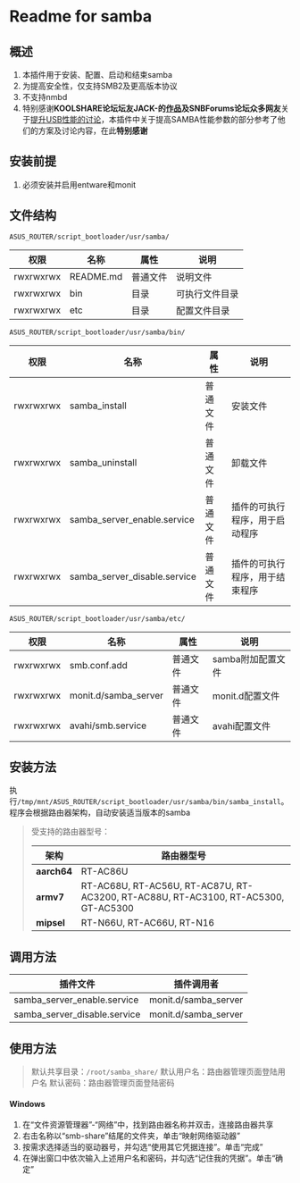 # Readme for samba

## 概述

1. 本插件用于安装、配置、启动和结束samba
2. 为提高安全性，仅支持SMB2及更高版本协议
3. 不支持nmbd
4. 特别感谢**KOOLSHARE论坛坛友JACK-**的[作品](https://github.com/JackMerlin/USBAccelerator)及**SNBForums论坛众多网友**关于[提升USB性能的讨论](https://www.snbforums.com/threads/ac86u-smb-tweaking.44729/)，本插件中关于提高SAMBA性能参数的部分参考了他们的方案及讨论内容，在此**特别感谢**

## 安装前提

1. 必须安装并启用entware和monit

## 文件结构

`ASUS_ROUTER/script_bootloader/usr/samba/`

| 权限      | 名称      | 属性     | 说明           |
| --------- | --------- | -------- | -------------- |
| rwxrwxrwx | README.md | 普通文件 | 说明文件       |
| rwxrwxrwx | bin       | 目录     | 可执行文件目录 |
| rwxrwxrwx | etc       | 目录     | 配置文件目录   |

`ASUS_ROUTER/script_bootloader/usr/samba/bin/`

| 权限      | 名称                         | 属性     | 说明                           |
| --------- | ---------------------------- | -------- | ------------------------------ |
| rwxrwxrwx | samba_install                | 普通文件 | 安装文件                       |
| rwxrwxrwx | samba_uninstall              | 普通文件 | 卸载文件                       |
| rwxrwxrwx | samba_server_enable.service  | 普通文件 | 插件的可执行程序，用于启动程序 |
| rwxrwxrwx | samba_server_disable.service | 普通文件 | 插件的可执行程序，用于结束程序 |

`ASUS_ROUTER/script_bootloader/usr/samba/etc/`

| 权限      | 名称                 | 属性     | 说明                |
| --------- | -------------------- | -------- | ------------------- |
| rwxrwxrwx | smb.conf.add         | 普通文件 | samba附加配置文件   |
| rwxrwxrwx | monit.d/samba_server | 普通文件 | monit.d配置文件     |
| rwxrwxrwx | avahi/smb.service    | 普通文件 | avahi配置文件       |

## 安装方法

执行`/tmp/mnt/ASUS_ROUTER/script_bootloader/usr/samba/bin/samba_install`。程序会根据路由器架构，自动安装适当版本的samba

   > 受支持的路由器型号：
   >
   > | 架构        | 路由器型号                                                                         |
   > | ----------- | ---------------------------------------------------------------------------------- |
   > | **aarch64** | RT-AC86U                                                                           |
   > | **armv7**   | RT-AC68U, RT-AC56U, RT-AC87U, RT-AC3200, RT-AC88U, RT-AC3100, RT-AC5300, GT-AC5300 |
   > | **mipsel**  | RT-N66U, RT-AC66U, RT-N16                                                          |

## 调用方法

| 插件文件                     | 插件调用者           |
| ---------------------------- | -------------------- |
| samba_server_enable.service  | monit.d/samba_server |
| samba_server_disable.service | monit.d/samba_server |

## 使用方法

> 默认共享目录：`/root/samba_share/`
> 默认用户名：路由器管理页面登陆用户名
> 默认密码：路由器管理页面登陆密码

#### Windows

1. 在“文件资源管理器”-“网络”中，找到路由器名称并双击，连接路由器共享
2. 右击名称以“smb-share”结尾的文件夹，单击“映射网络驱动器”
3. 按需求选择适当的驱动器号，并勾选“使用其它凭据连接”。单击“完成”
4. 在弹出窗口中依次输入上述用户名和密码，并勾选“记住我的凭据”。单击“确定”